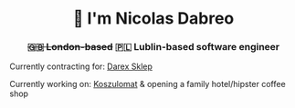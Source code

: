 <h1 align="center">👋 I'm Nicolas Dabreo</h1>
<h3 align="center"><del>🇬🇧 London-based</del> 🇵🇱 Lublin-based software engineer</h3>

Currently contracting for: [Darex Sklep](https://darex-sklep.pl/)

Currently working on: [Koszulomat]() & opening a family hotel/hipster coffee shop
